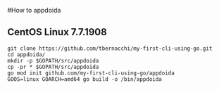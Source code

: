 #How to appdoida
## CentOS Linux 7.7.1908 

``` 
git clone https://github.com/tbernacchi/my-first-cli-using-go.git
cd appdoida/
mkdir -p $GOPATH/src/appdoida
cp -pr * $GOPATH/src/appdoida
go mod init github.com/my-first-cli-using-go/appdoida
GOOS=linux GOARCH=amd64 go build -o /bin/appdoida
```

